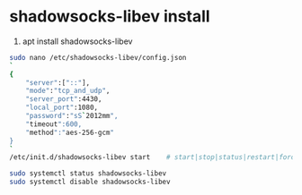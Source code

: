 # shadowsocks-libev install
1. apt install shadowsocks-libev 

```sh
sudo nano /etc/shadowsocks-libev/config.json
`
{
    "server":["::"],
    "mode":"tcp_and_udp",
    "server_port":4430,
    "local_port":1080,
    "password":"sS`2012mm",
    "timeout":600,
    "method":"aes-256-gcm"
}
`
/etc/init.d/shadowsocks-libev start    # start|stop|status|restart|force-reload

sudo systemctl status shadowsocks-libev
sudo systemctl disable shadowsocks-libev

```